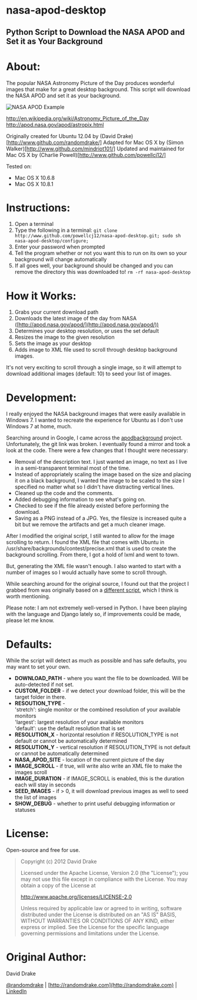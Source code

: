 nasa-apod-desktop
=====

Python Script to Download the NASA APOD and Set it as Your Background
-----

About:
=====
The popular NASA Astronomy Picture of the Day produces wonderful images that make for a great desktop background. This script will download the NASA APOD and set it as your background.

![NASA APOD Example](http://randomdrake.com/nasa_apod.jpg "An example of a NASA APOD image.")

http://en.wikipedia.org/wiki/Astronomy_Picture_of_the_Day
http://apod.nasa.gov/apod/astropix.html

Originally created for Ubuntu 12.04 by (David Drake)[http://www.github.com/randomdrake/]
Adapted for Mac OS X by (Simon Walker)[http://www.github.com/mindriot101/]
Updated and maintained for Mac OS X by (Charlie Powell)[http://www.github.com/powellcj12/]

Tested on:
* Mac OS X 10.6.8
* Mac OS X 10.8.1

Instructions:
=====
1. Open a terminal
2. Type the following in a terminal: `git clone http://www.github.com/powellcj12/nasa-apod-desktop.git; sudo sh nasa-apod-desktop/configure;`
3. Enter your password when prompted
4. Tell the program whether or not you want this to run on its own so your background will change automatically
5. If all goes well, your background should be changed and you can remove the directory this was downloaded to! `rm -rf nasa-apod-desktop`

How it Works:
=====
1. Grabs your current download path
2. Downloads the latest image of the day from NASA ([http://apod.nasa.gov/apod/](http://apod.nasa.gov/apod/))
3. Determines your desktop resolution, or uses the set default
4. Resizes the image to the given resolution
5. Sets the image as your desktop
6. Adds image to XML file used to scroll through desktop background images.

It's not very exciting to scroll through a single image, so it will attempt to download additional images (default: 10) to seed your list of images.

Development:
=====
I really enjoyed the NASA background images that were easily available in Windows 7. I wanted to recreate the experience for Ubuntu as I don't use Windows 7 at home, much.

Searching around in Google, I came across the [apodbackground](http://apod.nasa.gov/apod/astropix.html) project. Unfortunately, the git link was broken. I eventually found a mirror and took a look at the code. There were a few changes that I thought were necessary:
* Removal of the description text. I just wanted an image, no text as I live in a semi-transparent terminal most of the time.
* Instead of appropriately scaling the image based on the size and placing it on a black background, I wanted the image to be scaled to the size I specified no matter what so I didn't have distracting vertical lines.
* Cleaned up the code and the comments.
* Added debugging information to see what's going on.
* Checked to see if the file already existed before performing the download.
* Saving as a PNG instead of a JPG. Yes, the filesize is increased quite a bit but we remove the artifacts and get a much cleaner image.

After I modified the original script, I still wanted to allow for the image scrolling to return. I found the XML file that comes with Ubuntu in /usr/share/backgrounds/contest/precise.xml that is used to create the background scrolling. From there, I got a hold of lxml and went to town. 

But, generating the XML file wasn't enough. I also wanted to start with a number of images so I would actually have some to scroll through. 

While searching around for the original source, I found out that the project I grabbed from was originally based on a [different script](http://apod.nasa.gov/apod/astropix.html), which I think is worth mentioning.

Please note: I am not extremely well-versed in Python. I have been playing with the language and Django lately so, if improvements could be made, please let me know.
 
Defaults:
=====
While the script will detect as much as possible and has safe defaults, you may want to set your own.

* __DOWNLOAD\_PATH__ - where you want the file to be downloaded. Will be auto-detected if not set.
* __CUSTOM\_FOLDER__ - if we detect your download folder, this will be the target folder in there.
* __RESOUTION\_TYPE__ -   
    'stretch': single monitor or the combined resolution of your available monitors  
    'largest': largest resolution of your available monitors      
    'default': use the default resolution that is set
* __RESOLUTION\_X__ - horizontal resolution if RESOLUTION\_TYPE is not default or cannot be automatically determined
* __RESOLUTION\_Y__ - vertical resolution if RESOLUTION\_TYPE is not default or cannot be automatically determined
* __NASA\_APOD\_SITE__ - location of the current picture of the day
* __IMAGE_SCROLL__   - if true, will write also write an XML file to make the images scroll
* __IMAGE_DURATION__ - if IMAGE\_SCROLL is enabled, this is the duration each will stay in seconds
* __SEED_IMAGES__    - if > 0, it will download previous images as well to seed the list of images
* __SHOW\_DEBUG__ - whether to print useful debugging information or statuses

License:
=====
Open-source and free for use.
>Copyright (c) 2012 David Drake
>
>Licensed under the Apache License, Version 2.0 (the "License"); you may not use this file except in compliance with the License. You may obtain a copy of the License at
>
>http://www.apache.org/licenses/LICENSE-2.0
>
>Unless required by applicable law or agreed to in writing, software distributed under the License is distributed on an "AS IS" BASIS, WITHOUT WARRANTIES OR CONDITIONS OF ANY KIND, either express or implied. See the License for the specific language governing permissions and limitations under the License. 

Original Author:
=====
David Drake 

[@randomdrake](https://twitter.com/randomdrake) | [http://randomdrake.com](http://randomdrake.com) | [LinkedIn](http://www.linkedin.com/pub/david-drake/52/247/465)
